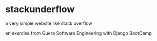 # stackunderflow
a very simple website like stack overflow 

an exercise from Quera Software Engineering with Django BootCamp 
